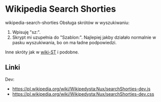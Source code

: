 # Wikipedia Search Shorties
wikipedia-search-shorties
Obsługa skrótów w wyszukiwaniu:
1. Wpisuję "sz:".
2. Skrypt mi uzupełnia do "Szablon:".
Najlepiej jakby działało normalnie w pasku wyszukiwania, bo on ma ładne podpowiedzi.

Inne skróty jak w [wiki-ST](https://github.com/Eccenux/wiki-title-ST/) i podobne.

## Linki
Dev:
- https://pl.wikipedia.org/wiki/Wikipedysta:Nux/searchShorties-dev.js
- https://pl.wikipedia.org/wiki/Wikipedysta:Nux/searchShorties-dev.css
